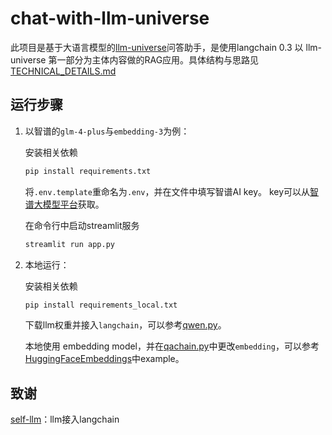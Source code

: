 # chat-with-llm-universe

此项目是基于大语言模型的[llm-universe](https://github.com/datawhalechina/llm-universe)问答助手，是使用langchain 0.3 以 llm-universe 第一部分为主体内容做的RAG应用。具体结构与思路见[TECHNICAL_DETAILS.md](https://github.com/lta155/chat-with-llm-universe/blob/main/TECHNICAL_DETAILS.md)

## 运行步骤

1. 以智谱的`glm-4-plus`与`embedding-3`为例：

    安装相关依赖
    ```bash
    pip install requirements.txt
    ```

    将`.env.template`重命名为`.env`，并在文件中填写智谱AI key。 key可以从[智谱大模型平台](https://open.bigmodel.cn/usercenter/apikeys)获取。

    在命令行中启动streamlit服务

    ```bash
    streamlit run app.py
    ```
2. 本地运行：

    安装相关依赖
    ```bash
    pip install requirements_local.txt
    ```
    下载llm权重并接入`langchain`，可以参考[qwen.py](https://github.com/lta155/chat-with-llm-universe/blob/main/llm/qwen.py)。

    本地使用 embedding model，并在[qachain.py](https://github.com/lta155/chat-with-llm-universe/blob/main/qa_chain/qa_chain.py)中更改`embedding`，可以参考[HuggingFaceEmbeddings](https://api.python.langchain.com/en/latest/embeddings/langchain_huggingface.embeddings.huggingface.HuggingFaceEmbeddings.html#langchain_huggingface.embeddings.huggingface.HuggingFaceEmbeddings)中example。


## 致谢
[self-llm](https://github.com/datawhalechina/self-llm)：llm接入langchain
